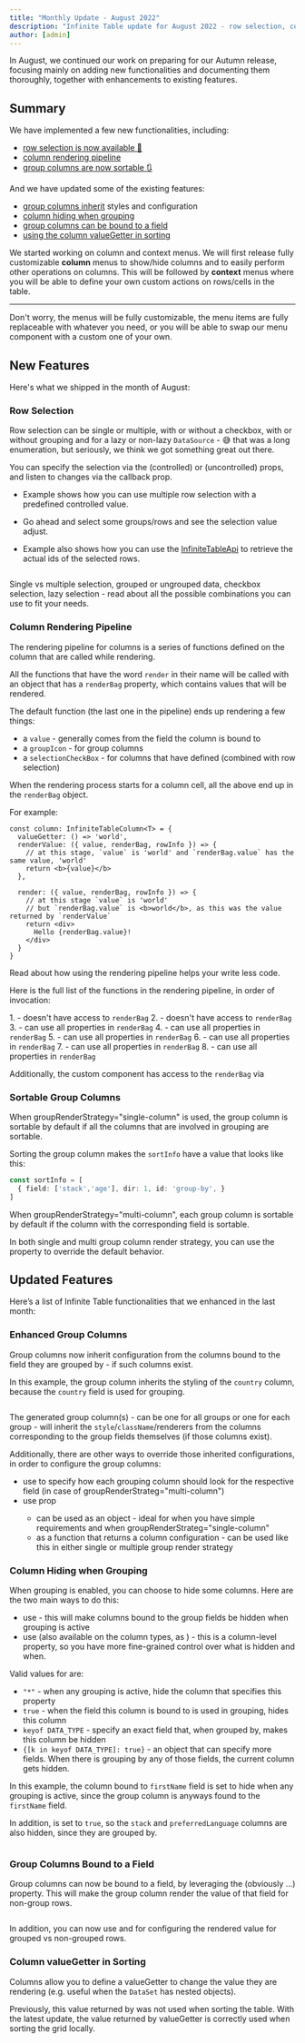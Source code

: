 ```yaml
---
title: "Monthly Update - August 2022"
description: "Infinite Table update for August 2022 - row selection, column rendering, group columns"
author: [admin]
---
```

In August, we continued our work on preparing for our Autumn release,  focusing mainly on adding new functionalities and documenting them thoroughly, together with enhancements to existing features.


## Summary 

We have implemented a few new functionalities, including:

 * [row selection is now available 🎉](#row-selection)
 * [column rendering pipeline](#column-rendering-pipeline)
 * [group columns are now sortable 🔃](#sortable-group-columns)
 

And we have updated some of the existing features:

 * [group columns inherit](#enhanced-group-columns) styles and configuration
 * [column hiding when grouping](#column-hiding-when-grouping)
 * [group columns can be bound to a field](#group-columns-bound-to-a-field)
 * [using the column valueGetter in sorting](#column-valuegetter-in-sorting)
 
<Hint title="Coming soon">

We started working on column and context menus.
We will first release fully customizable **column** menus to show/hide columns and to easily perform other operations on columns.
This will be followed by **context** menus where you will be able to define your own custom actions on rows/cells in the table.

---

Don't worry, the menus will be fully customizable, the menu items are fully replaceable with whatever you need, or you will be able to swap our menu component with a custom one of your own.

</Hint>

## New Features

Here's what we shipped in the month of August:

### Row Selection

Row selection can be single or multiple, with or without a checkbox, with or without grouping and for a lazy or non-lazy `DataSource` - 😅 that was a long enumeration, but seriously, we think we got something great out there.

You can specify the selection via the <DPropLink name="rowSelection" /> (controlled) or <DPropLink name="defaultRowSelection" /> (uncontrolled) props, and listen to changes via the <DPropLink name="onRowSelectionChange" /> callback prop.

<Sandpack title="Multi row checkbox selection with grouping" >

<Description>

* Example shows how you can use multiple row selection with a predefined controlled value.

* Go ahead and select some groups/rows and see the selection value adjust.

* Example also shows how you can use the [InfiniteTableApi](/docs/latest/reference/api) to retrieve the actual ids of the selected rows.

</Description>


```ts file=blog-controlled-multi-row-selection-example.page.tsx
```

</Sandpack>


<YouWillLearnCard inline title="Find out more on row selection" path="/docs/latest/learn/selection/row-selection">

Single vs multiple selection, grouped or ungrouped data, checkbox selection, lazy selection - read about all the possible combinations you can use to fit your needs.

</YouWillLearnCard>


### Column Rendering Pipeline

The rendering pipeline for columns is a series of functions defined on the column that are called while rendering.

<Note>

All the functions that have the word `render` in their name will be called with an object that has a `renderBag` property, which contains values that will be rendered.

</Note>

The default <PropLink name="columns.render" /> function (the last one in the pipeline) ends up rendering a few things:

 * a `value`  - generally comes from the <PropLink name="columns.field">field</PropLink> the column is bound to
 * a `groupIcon` - for group columns
 * a `selectionCheckBox` - for columns that have <PropLink name="columns.renderSelectionCheckBox" /> defined (combined with row selection)

When the rendering process starts for a column cell, all the above end up in the `renderBag` object.

For example:

```tsx {3,12}
const column: InfiniteTableColumn<T> = {
  valueGetter: () => 'world',
  renderValue: ({ value, renderBag, rowInfo }) => {
    // at this stage, `value` is 'world' and `renderBag.value` has the same value, 'world'
    return <b>{value}</b>
  },

  render: ({ value, renderBag, rowInfo }) => {
    // at this stage `value` is 'world'
    // but `renderBag.value` is <b>world</b>, as this was the value returned by `renderValue`
    return <div>
      Hello {renderBag.value}!
    </div>
  }
}
```


<YouWillLearnCard  title="Find out more on column rendering" path="/docs/latest/learn/columns/column-rendering#rendering-pipeline">

Read about how using the rendering pipeline helps your write less code.

</YouWillLearnCard>

Here is the full list of the functions in the rendering pipeline, in order of invocation:

1.<PropLink name="columns.valueGetter" /> - doesn't have access to `renderBag`
2.<PropLink name="columns.valueFormatter" /> - doesn't have access to `renderBag`
3.<PropLink name="columns.renderGroupIcon" /> - can use all properties in `renderBag`
4.<PropLink name="columns.renderSelectionCheckBox" /> - can use all properties in `renderBag`
5.<PropLink name="columns.renderValue" /> - can use all properties in `renderBag`
6.<PropLink name="columns.renderGroupValue" /> - can use all properties in `renderBag`
7.<PropLink name="columns.renderLeafValue" /> - can use all properties in `renderBag`
8.<PropLink name="columns.render" /> - can use all properties in `renderBag`

Additionally, the <PropLink name="columns.components.ColumnCell" /> custom component has access to the `renderBag` via <HookLink name="useInfiniteColumnCell" />

### Sortable Group Columns

When <PropLink name="groupRenderStrategy">groupRenderStrategy="single-column"</PropLink> is used, the group column is sortable by default if all the columns that are involved in grouping are sortable.

Sorting the group column makes the `sortInfo` have a value that looks like this:


```ts
const sortInfo = [
  { field: ['stack','age'], dir: 1, id: 'group-by', }
]
```

When <PropLink name="groupRenderStrategy">groupRenderStrategy="multi-column"</PropLink>, each group column is sortable by default if the column with the corresponding field is sortable.

 <Hint>

In both single and multi group column render strategy, you can use the <PropLink name="columns.sortable" /> property to override the default behavior.

 </Hint>



## Updated Features

Here’s a list of Infinite Table functionalities that we enhanced in the last month:

### Enhanced Group Columns

Group columns now inherit configuration from the columns bound to the field they are grouped by - if such columns exist.

 
<Sandpack title="Group column inherits style from related column">

<Description>

In this example, the group column inherits the styling of the `country` column, because the `country` field is used for grouping.

</Description>

```ts file=blog-row-grouping-example.page.tsx
```

</Sandpack>


<Note>

The generated group column(s) - can be one for all groups or one for each group - will inherit the `style`/`className`/renderers from the columns corresponding to the group fields themselves (if those columns exist).

Additionally, there are other ways to override those inherited configurations, in order to configure the group columns:
 * use <DPropLink name="groupBy.column" /> to specify how each grouping column should look for the respective field (in case of <PropLink name="groupRenderStrategy">groupRenderStrateg="multi-column"</PropLink>)
 * use <PropLink name="groupColumn" /> prop 
    * can be used as an object - ideal for when you have simple requirements and when <PropLink name="groupRenderStrategy">groupRenderStrateg="single-column"</PropLink>
    * as a function that returns a column configuration - can be used like this in either single or multiple group render strategy

</Note>



### Column Hiding when Grouping

When grouping is enabled, you can choose to hide some columns. Here are the two main ways to do this:

 * use <PropLink name="hideColumnWhenGrouped" /> - this will make columns bound to the group fields be hidden when grouping is active
 * use <PropLink name="columns.defaultHiddenWhenGroupedBy" /> (also available on the column types, as <PropLink name="columnTypes.defaultHiddenWhenGroupedBy" />) - this is a column-level property, so you have more fine-grained control over what is hidden and when.

Valid values for <PropLink name="columns.defaultHiddenWhenGroupedBy" /> are:

 * `"*"` - when any grouping is active, hide the column that specifies this property
 * `true` - when the field this column is bound to is used in grouping, hides this column
 * `keyof DATA_TYPE` - specify an exact field that, when grouped by, makes this column be hidden
 * `{[k in keyof DATA_TYPE]: true}` - an object that can specify more fields. When there is grouping by any of those fields, the current column gets hidden.

 
<Sandpack title="Hide columns when grouping">

<Description>

In this example, the column bound to `firstName` field is set to hide when any grouping is active, since the group column is anyways found to the `firstName` field.

In addition, <PropLink name="hideColumnWhenGrouped" /> is set to `true`, so the `stack` and `preferredLanguage` columns are also hidden, since they are grouped by.

</Description>

```ts file=blog-hide-columns-when-grouping-example.page.tsx
```

</Sandpack>


### Group Columns Bound to a Field 

Group columns can now be bound to a field, by leveraging the (obviously ...) <PropLink name="columns.field" /> property. This will make the group column render the value of that field for non-group rows.


<Sandpack title="Group columns with field">

```ts file=blog-group-column-bound-to-field-example.page.tsx
```

</Sandpack>

In addition, you can now use <PropLink name="columns.renderGroupValue" /> and <PropLink name="columns.renderLeafValue" /> for configuring the rendered value for grouped vs non-grouped rows.


### Column valueGetter in Sorting

Columns allow you to define a <PropLink name="columns.valueGetter">valueGetter</PropLink> to change the value they are rendering (e.g. useful when the `DataSet` has nested objects). 

Previously, this value returned by <PropLink name="columns.valueGetter" /> was not used when sorting the table. With the latest update, the value returned by  <PropLink name="columns.valueGetter">valueGetter</PropLink> is correctly used when sorting the grid locally.
